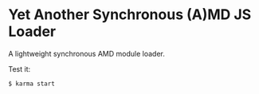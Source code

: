 # Yet Another Synchronous (A)MD JS Loader

A lightweight synchronous AMD module loader.

Test it:
```
$ karma start
```